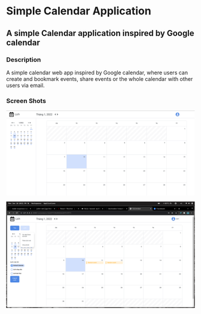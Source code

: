 # Simple Calendar Application

## A simple Calendar application inspired by Google calendar

### Description

A simple calendar web app inspired by Google calendar, where users can create
and bookmark events, share events or the whole calendar with other users via email.

### Screen Shots

![Home page](./src/public/img/trangchu.png "Home page")

![Screen shot](./src/public/img/screenshot.png "Screen shot")
